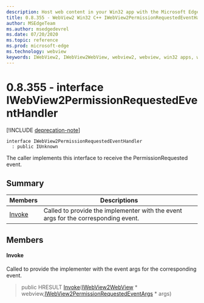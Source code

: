 ```yaml
---
description: Host web content in your Win32 app with the Microsoft Edge WebView2 control
title: 0.8.355 - WebView2 Win32 C++ IWebView2PermissionRequestedEventHandler
author: MSEdgeTeam
ms.author: msedgedevrel
ms.date: 07/20/2020
ms.topic: reference
ms.prod: microsoft-edge
ms.technology: webview
keywords: IWebView2, IWebView2WebView, webview2, webview, win32 apps, win32, edge
---
```


# 0.8.355 - interface IWebView2PermissionRequestedEventHandler 

[!INCLUDE [deprecation-note](../../includes/deprecation-note.md)]

```
interface IWebView2PermissionRequestedEventHandler
  : public IUnknown
```

The caller implements this interface to receive the PermissionRequested event.

## Summary

 Members                        | Descriptions
--------------------------------|---------------------------------------------
[Invoke](#invoke) | Called to provide the implementer with the event args for the corresponding event.

## Members

#### Invoke 

Called to provide the implementer with the event args for the corresponding event.

> public HRESULT [Invoke](#invoke)([IWebView2WebView](IWebView2WebView.md) * webview,[IWebView2PermissionRequestedEventArgs](IWebView2PermissionRequestedEventArgs.md) * args)

